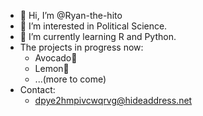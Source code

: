 - 👋 Hi, I’m @Ryan-the-hito
- 👀 I’m interested in Political Science.
- 🌱 I’m currently learning R and Python.
- The projects in progress now:
  -  Avocado🥑
  -  Lemon🍋
  -  ...(more to come)
- Contact: 
  - dpye2hmpivcwqrvg@hideaddress.net

<!---
Ryan-the-hito/Ryan-the-hito is a ✨ special ✨ repository because its `README.md` (this file) appears on your GitHub profile.
You can click the Preview link to take a look at your changes.
--->
